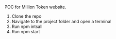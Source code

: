 POC for Million Token website. 

1. Clone the repo
2. Navigate to the project folder and open a terminal
3. Run npm intsall
4. Run npm start